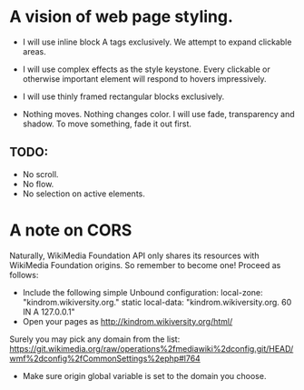 
A vision of web page styling.
========================================

* I will use inline block A tags exclusively.
We attempt to expand clickable areas.

* I will use complex effects as the style keystone.
Every clickable or otherwise important element will respond to hovers impressively.

* I will use thinly framed rectangular blocks exclusively.

* Nothing moves. Nothing changes color.
I will use fade, transparency and shadow. To move something, fade it out first.

TODO:
-----

* No scroll.
* No flow.
* No selection on active elements.


A note on CORS
====================

Naturally, WikiMedia Foundation API only shares its resources with WikiMedia Foundation origins.
So remember to become one! Proceed as follows:

* Include the following simple Unbound configuration:
local-zone: "kindrom.wikiversity.org." static
local-data: "kindrom.wikiversity.org. 60 IN A 127.0.0.1"
* Open your pages as http://kindrom.wikiversity.org/html/

Surely you may pick any domain from the list:
https://git.wikimedia.org/raw/operations%2fmediawiki%2dconfig.git/HEAD/wmf%2dconfig%2fCommonSettings%2ephp#l764

* Make sure origin global variable is set to the domain you choose.
